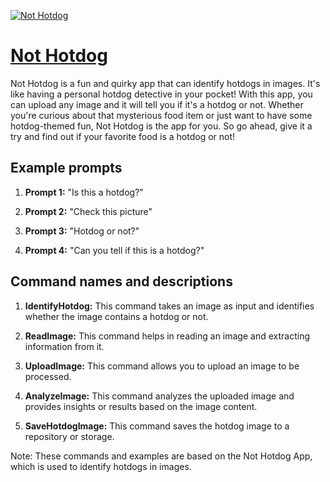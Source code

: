 [![Not Hotdog](https://files.oaiusercontent.com/file-FoXMLdq4OqGswcQ0y9H1XexB?se=2123-10-16T00%3A20%3A26Z&sp=r&sv=2021-08-06&sr=b&rscc=max-age%3D31536000%2C%20immutable&rscd=attachment%3B%20filename%3Db34e5a4f-d305-44d1-a976-841935febe56.png&sig=oxVb2xhLwumbnF2kOrNEhqH98E3THlBuulcUvVPHGcg%3D)](https://chat.openai.com/g/g-riBzTSr3r-not-hotdog)

# [Not Hotdog](https://chat.openai.com/g/g-riBzTSr3r-not-hotdog)

Not Hotdog is a fun and quirky app that can identify hotdogs in images. It's like having a personal hotdog detective in your pocket! With this app, you can upload any image and it will tell you if it's a hotdog or not. Whether you're curious about that mysterious food item or just want to have some hotdog-themed fun, Not Hotdog is the app for you. So go ahead, give it a try and find out if your favorite food is a hotdog or not!

## Example prompts

1. **Prompt 1:** "Is this a hotdog?"

2. **Prompt 2:** "Check this picture"

3. **Prompt 3:** "Hotdog or not?"

4. **Prompt 4:** "Can you tell if this is a hotdog?"

## Command names and descriptions

1. **IdentifyHotdog:** This command takes an image as input and identifies whether the image contains a hotdog or not.

2. **ReadImage:** This command helps in reading an image and extracting information from it.

3. **UploadImage:** This command allows you to upload an image to be processed.

4. **AnalyzeImage:** This command analyzes the uploaded image and provides insights or results based on the image content.

5. **SaveHotdogImage:** This command saves the hotdog image to a repository or storage.

Note: These commands and examples are based on the Not Hotdog App, which is used to identify hotdogs in images.